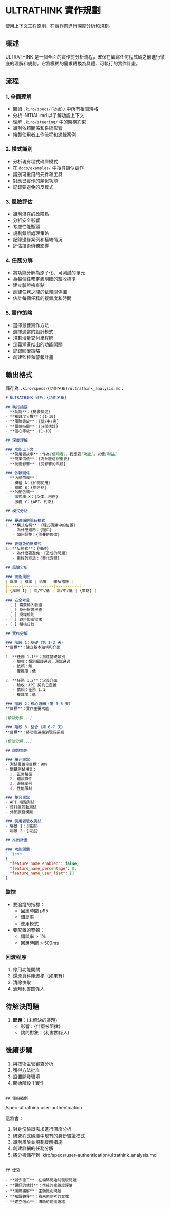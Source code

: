 # ULTRATHINK 實作規劃

使用上下文工程原則，在實作前進行深度分析和規劃。

## 概述

ULTRATHINK 是一個全面的實作前分析流程，確保在編寫任何程式碼之前進行徹底的理解和規劃。它將模糊的需求轉換為具體、可執行的實作計畫。

## 流程

### 1. **全面理解**
- 閱讀 `.kiro/specs/{功能}/` 中所有相關規格
- 分析 INITIAL.md 以了解功能上下文
- 理解 `.kiro/steering/` 中的架構約束
- 識別依賴關係和系統影響
- 繪製使用者工作流程和邊緣案例

### 2. **模式識別**
- 分析現有程式碼庫模式
- 在 `docs/examples/` 中搜尋類似實作
- 識別可重用的元件和工具
- 對應已實作的類似功能
- 記錄要避免的反模式

### 3. **風險評估**
- 識別潛在的故障點
- 分析安全影響
- 考慮性能瓶頸
- 規劃錯誤處理策略
- 記錄邊緣案例和極端情況
- 評估技術債務影響

### 4. **任務分解**
- 將功能分解為原子化、可測試的單元
- 為每個任務定義明確的驗收標準
- 建立驗證檢查點
- 創建任務之間的依賴關係圖
- 估計每個任務的複雜度和時間

### 5. **實作策略**
- 選擇最佳實作方法
- 選擇適當的設計模式
- 規劃增量交付里程碑
- 定義漸進推出的功能開關
- 記錄回滾策略
- 創建監控和警報計畫

## 輸出格式

儲存為 `.kiro/specs/{功能名稱}/ultrathink_analysis.md`：

```markdown
# ULTRATHINK 分析：{功能名稱}

## 執行摘要
- **功能**：{簡要描述}
- **複雜度分數**：{1-10}
- **風險等級**：{低/中/高}
- **預估時間**：{時間估計}
- **信心等級**：{1-10}

## 深度理解

### 功能上下文
- **使用者故事**：作為[使用者]，我想要[功能]，以便[利益]
- **商業價值**：{為什麼這很重要}
- **技術影響**：{受影響的系統}

### 依賴關係
- **內部依賴**：
  - 模組 A：{如何使用}
  - 模組 B：{整合點}
- **外部依賴**：
  - 函式庫 X：{版本、用途}
  - 服務 Y：{API、約束}

## 模式分析

### 要遵循的現有模式
1. **模式名稱**：{程式碼庫中的位置}
   - 為什麼適用：{理由}
   - 如何調整：{需要的修改}

### 要避免的反模式
1. **反模式**：{描述}
   - 為什麼要避免：{造成的問題}
   - 更好的方法：{替代方案}

## 風險分析

### 技術風險
| 風險 | 機率 | 影響 | 緩解措施 |
|------|------|------|----------|
| {風險 1} | 高/中/低 | 高/中/低 | {策略} |

### 安全考量
- [ ] 需要輸入驗證
- [ ] 身份驗證檢查
- [ ] 授權規則
- [ ] 資料加密需求
- [ ] 稽核日誌

## 實作分解

### 階段 1：基礎（第 1-2 天）
**目標**：建立基本結構和介面

1. **任務 1.1**：創建基礎類別
   - 驗收：類別編譯通過，測試通過
   - 依賴：無
   - 複雜度：低

2. **任務 1.2**：定義介面
   - 驗收：API 契約已定義
   - 依賴：任務 1.1
   - 複雜度：低

### 階段 2：核心邏輯（第 3-5 天）
**目標**：實作主要功能

[類似分解...]

### 階段 3：整合（第 6-7 天）
**目標**：將功能連接到現有系統

[類似分解...]

## 驗證策略

### 單元測試
- 測試覆蓋率目標：90%
- 關鍵測試場景：
  1. 正常路徑
  2. 錯誤條件
  3. 邊緣案例
  4. 性能限制

### 整合測試
- API 端點測試
- 資料庫互動測試
- 外部服務模擬

### 使用者驗收測試
- 場景 1：{描述}
- 場景 2：{描述}

## 推出計畫

### 功能開關
```json
{
  "feature_name_enabled": false,
  "feature_name_percentage": 0,
  "feature_name_user_list": []
}
```

### 監控
- 要追蹤的指標：
  - 回應時間 p95
  - 錯誤率
  - 使用模式
- 要配置的警報：
  - 錯誤率 > 1%
  - 回應時間 > 500ms

### 回滾程序
1. 停用功能開關
2. 還原資料庫遷移（如果有）
3. 清除快取
4. 通知利害關係人

## 待解決問題
1. **問題**：{未解決的議題}
   - 影響：{什麼被阻擋}
   - 詢問對象：{利害關係人}

## 後續步驟
1. 與技術主管審查分析
2. 獲得方法批准
3. 設置開發環境
4. 開始階段 1 實作
```

## 使用範例

```
/spec-ultrathink user-authentication

這將會：
1. 對身份驗證需求進行深度分析
2. 研究程式碼庫中現有的身份驗證模式
3. 識別風險並規劃緩解措施
4. 創建詳細的任務分解
5. 將分析儲存到 .kiro/specs/user-authentication/ultrathink_analysis.md
```

## 優勢

- **減少重工**：在編碼開始前發現問題
- **更好的估計**：準確的複雜度評估
- **風險緩解**：主動識別問題
- **知識轉移**：為未來參考的文檔
- **建立信心**：清晰的前進道路